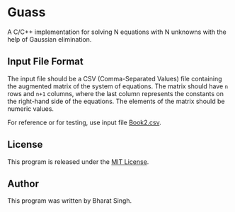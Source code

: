 # Guass
A C/C++ implementation for solving N equations with N unknowns with the help of Gaussian elimination.

## Input File Format

The input file should be a CSV (Comma-Separated Values) file containing the augmented matrix of the system of equations. The matrix should have `n` rows and `n+1` columns, where the last column represents the constants on the right-hand side of the equations. The elements of the matrix should be numeric values.

For reference or for testing, use input file [Book2.csv](Book2.csv).

## License

This program is released under the [MIT License](https://opensource.org/licenses/MIT).

## Author

This program was written by Bharat Singh.
